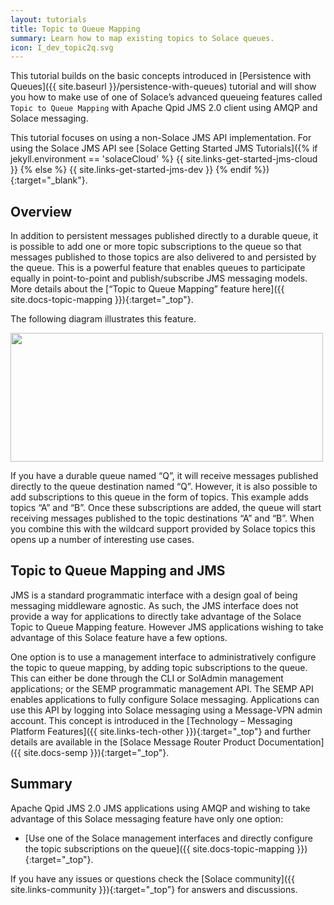 ```yaml
---
layout: tutorials
title: Topic to Queue Mapping
summary: Learn how to map existing topics to Solace queues.
icon: I_dev_topic2q.svg
---
```


This tutorial builds on the basic concepts introduced in [Persistence with Queues]({{ site.baseurl }}/persistence-with-queues) tutorial and will show you how to make use of one of Solace’s advanced queueing features called `Topic to Queue Mapping` with Apache Qpid JMS 2.0 client using AMQP and Solace messaging.

This tutorial focuses on using a non-Solace JMS API implementation. For using the Solace JMS API see [Solace Getting Started JMS Tutorials]({% if jekyll.environment == 'solaceCloud' %}
  {{ site.links-get-started-jms-cloud }}
{% else %}
    {{ site.links-get-started-jms-dev }}
{% endif %}){:target="_blank"}.

## Overview

In addition to persistent messages published directly to a durable queue, it is possible to add one or more topic subscriptions to the queue so that messages published to those topics are also delivered to and persisted by the queue. This is a powerful feature that enables queues to participate equally in point-to-point and publish/subscribe JMS messaging models. More details about the [“Topic to Queue Mapping” feature here]({{ site.docs-topic-mapping }}){:target="_top"}.

The following diagram illustrates this feature.

<img src="{{ site.baseurl }}/assets/images/topic-to-queue-mapping-details.png" width="500" height="206" />

If you have a durable queue named “Q”, it will receive messages published directly to the queue destination named “Q”. However, it is also possible to add subscriptions to this queue in the form of topics. This example adds topics “A” and “B”. Once these subscriptions are added, the queue will start receiving messages published to the topic destinations “A” and “B”. When you combine this with the wildcard support provided by Solace topics this opens up a number of interesting use cases.

## Topic to Queue Mapping and JMS

JMS is a standard programmatic interface with a design goal of being messaging middleware agnostic. As such, the JMS interface does not provide a way for applications to directly take advantage of the Solace Topic to Queue Mapping feature. However JMS applications wishing to take advantage of this Solace feature have a few options.

One option is to use a management interface to administratively configure the topic to queue mapping, by adding topic subscriptions to the queue. This can either be done through the CLI or SolAdmin management applications; or the SEMP programmatic management API. The SEMP API enables applications to fully configure Solace messaging. Applications can use this API by logging into Solace messaging using a Message-VPN admin account. This concept is introduced in the [Technology – Messaging Platform Features]({{ site.links-tech-other }}){:target="_top"} and further details are available in the [Solace Message Router Product Documentation]({{ site.docs-semp }}){:target="_top"}.

## Summary

Apache Qpid JMS 2.0 JMS applications using AMQP and wishing to take advantage of this Solace messaging feature have only one option:

*   [Use one of the Solace management interfaces and directly configure the topic subscriptions on the queue]({{ site.docs-topic-mapping }}){:target="_top"}.

If you have any issues or questions check the [Solace community]({{ site.links-community }}){:target="_top"} for answers and discussions.
